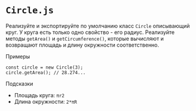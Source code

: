 # `Circle.js`
Реализуйте и экспортируйте по умолчанию класс `Circle` описывающий круг. У круга есть только одно свойство - его радиус. Реализуйте методы `getArea()` и `getCircumference()`, которые вычисляют и возвращают площадь и длину окружности соответственно.

Примеры
```
const circle = new Circle(3);
circle.getArea(); // 28.274...
```
Подсказки
- Площадь круга: `πr2`
- Длина окружности: `2*πR`